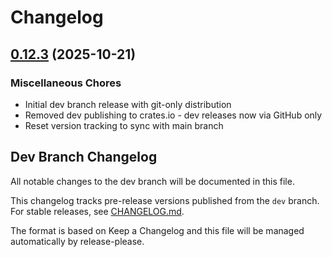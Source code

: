 # Changelog

## [0.12.3](https://github.com/cpjet64/rappct/compare/dev-v0.12.2...dev-v0.12.3) (2025-10-21)


### Miscellaneous Chores

* Initial dev branch release with git-only distribution
* Removed dev publishing to crates.io - dev releases now via GitHub only
* Reset version tracking to sync with main branch

## Dev Branch Changelog

All notable changes to the dev branch will be documented in this file.

This changelog tracks pre-release versions published from the `dev` branch.
For stable releases, see [CHANGELOG.md](CHANGELOG.md).

The format is based on Keep a Changelog and this file will be managed automatically by release-please.
